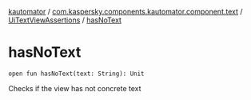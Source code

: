 [kautomator](../../index.md) / [com.kaspersky.components.kautomator.component.text](../index.md) / [UiTextViewAssertions](index.md) / [hasNoText](./has-no-text.md)

# hasNoText

`open fun hasNoText(text: String): Unit`

Checks if the view has not concrete text

